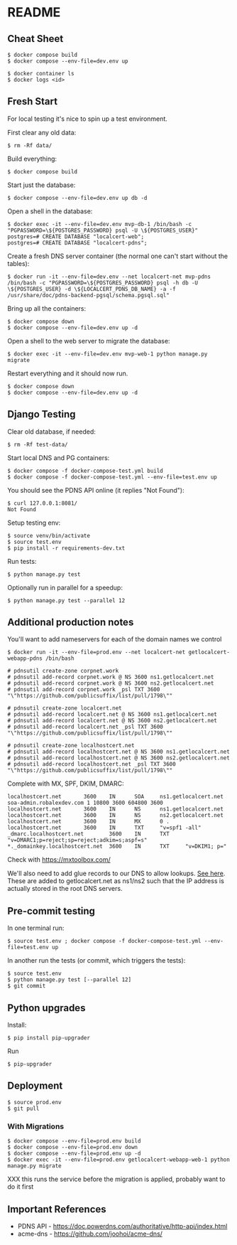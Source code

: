 # README

## Cheat Sheet

    $ docker compose build
    $ docker compose --env-file=dev.env up

    $ docker container ls
    $ docker logs <id>

## Fresh Start

For local testing it's nice to spin up a test environment.

First clear any old data:

    $ rm -Rf data/


Build everything:

    $ docker compose build


Start just the database:


    $ docker compose --env-file=dev.env up db -d

Open a shell in the database:

    $ docker exec -it --env-file=dev.env mvp-db-1 /bin/bash -c "PGPASSWORD=\${POSTGRES_PASSWORD} psql -U \${POSTGRES_USER}"
    postgres=# CREATE DATABASE "localcert-web";
    postgres=# CREATE DATABASE "localcert-pdns";

Create a fresh DNS server container (the normal one can't start without the tables):

    $ docker run -it --env-file=dev.env --net localcert-net mvp-pdns /bin/bash -c "PGPASSWORD=\${POSTGRES_PASSWORD} psql -h db -U \${POSTGRES_USER} -d \${LOCALCERT_PDNS_DB_NAME} -a -f /usr/share/doc/pdns-backend-pgsql/schema.pgsql.sql"

Bring up all the containers:

    $ docker compose down
    $ docker compose --env-file=dev.env up -d

Open a shell to the web server to migrate the database:

    $ docker exec -it --env-file=dev.env mvp-web-1 python manage.py migrate

Restart everything and it should now run.

    $ docker compose down
    $ docker compose --env-file=dev.env up -d


## Django Testing

Clear old database, if needed:

    $ rm -Rf test-data/


Start local DNS and PG containers:

    $ docker compose -f docker-compose-test.yml build
    $ docker compose -f docker-compose-test.yml --env-file=test.env up


You should see the PDNS API online (it replies "Not Found"):

    $ curl 127.0.0.1:8081/
    Not Found


Setup testing env:

    $ source venv/bin/activate
    $ source test.env
    $ pip install -r requirements-dev.txt


Run tests:

    $ python manage.py test


Optionally run in parallel for a speedup:

    $ python manage.py test --parallel 12


## Additional production notes

You'll want to add nameservers for each of the domain names we control

    $ docker run -it --env-file=prod.env --net localcert-net getlocalcert-webapp-pdns /bin/bash

    # pdnsutil create-zone corpnet.work
    # pdnsutil add-record corpnet.work @ NS 3600 ns1.getlocalcert.net
    # pdnsutil add-record corpnet.work @ NS 3600 ns2.getlocalcert.net
    # pdnsutil add-record corpnet.work _psl TXT 3600 "\"https://github.com/publicsuffix/list/pull/1798\""

    # pdnsutil create-zone localcert.net
    # pdnsutil add-record localcert.net @ NS 3600 ns1.getlocalcert.net
    # pdnsutil add-record localcert.net @ NS 3600 ns2.getlocalcert.net
    # pdnsutil add-record localcert.net _psl TXT 3600 "\"https://github.com/publicsuffix/list/pull/1798\""

    # pdnsutil create-zone localhostcert.net
    # pdnsutil add-record localhostcert.net @ NS 3600 ns1.getlocalcert.net
    # pdnsutil add-record localhostcert.net @ NS 3600 ns2.getlocalcert.net
    # pdnsutil add-record localhostcert.net _psl TXT 3600 "\"https://github.com/publicsuffix/list/pull/1798\""

Complete with MX, SPF, DKIM, DMARC:

    localhostcert.net       3600    IN      SOA     ns1.getlocalcert.net soa-admin.robalexdev.com 1 10800 3600 604800 3600
    localhostcert.net       3600    IN      NS      ns1.getlocalcert.net
    localhostcert.net       3600    IN      NS      ns2.getlocalcert.net
    localhostcert.net       3600    IN      MX      0 .
    localhostcert.net       3600    IN      TXT     "v=spf1 -all"
    _dmarc.localhostcert.net        3600    IN      TXT     "v=DMARC1;p=reject;sp=reject;adkim=s;aspf=s"
    *._domainkey.localhostcert.net  3600    IN      TXT     "v=DKIM1; p="

Check with https://mxtoolbox.com/


We'll also need to add glue records to our DNS to allow lookups.
[See here](https://www.namecheap.com/support/knowledgebase/article.aspx/768/10/how-do-i-register-personal-nameservers-for-my-domain/).
These are added to getlocalcert.net as ns1/ns2 such that the IP address is actually stored in the root DNS servers.

## Pre-commit testing

In one terminal run:

    $ source test.env ; docker compose -f docker-compose-test.yml --env-file=test.env up

In another run the tests (or commit, which triggers the tests):

    $ source test.env
    $ python manage.py test [--parallel 12]
    $ git commit


## Python upgrades

Install:

    $ pip install pip-upgrader

Run

    $ pip-upgrader


## Deployment

    $ source prod.env
    $ git pull

### With Migrations

    $ docker compose --env-file=prod.env build
    $ docker compose --env-file=prod.env down
    $ docker compose --env-file=prod.env up -d
    $ docker exec -it --env-file=prod.env getlocalcert-webapp-web-1 python manage.py migrate

XXX this runs the service before the migration is applied, probably want to do it first


## Important References

* PDNS API - https://doc.powerdns.com/authoritative/http-api/index.html
* acme-dns - https://github.com/joohoi/acme-dns/


